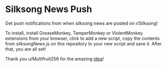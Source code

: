 # Silksong News Push

Get push notifications from when silksong news are posted on r/Silksong!

To install, install GreaseMonkey, TamperMonkey or ViolentMonkey extensions from your browser, click to add a new script, copy the contents from silksongNews.js on this repository to your new script and save it. After that, you are all set!

Thank you u/Multifruit256 for the amazing [idea](https://www.reddit.com/r/Silksong/comments/1i7bb4h/we_should_make_a_computer_virus_called/)!
